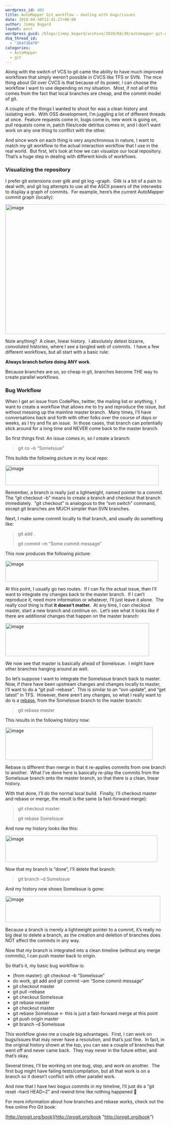 ```yaml
---
wordpress_id: 403
title: AutoMapper Git workflow – dealing with bugs/issues
date: 2010-04-30T12:41:27+00:00
author: Jimmy Bogard
layout: post
wordpress_guid: /blogs/jimmy_bogard/archive/2010/04/30/automapper-git-workflow-dealing-with-bugs-issues.aspx
dsq_thread_id:
  - "264716479"
categories:
  - AutoMapper
  - git
---
```

Along with the switch of VCS to git came the ability to have much improved workflows that simply weren’t possible in CVCS like TFS or SVN.&#160; The nice thing about Git over CVCS is that because of its power, I can choose the workflow I want to use depending on my situation.&#160; Most, if not all of this comes from the fact that local branches are cheap, and the commit model of git.

A couple of the things I wanted to shoot for was a clean history and isolating work.&#160; With OSS development, I’m juggling a lot of different threads at once.&#160; Feature requests come in, bugs come in, new work is going on, pull requests come in, patch files/code detritus comes in, and I don’t want work on any one thing to conflict with the other.

And since work on each thing is very asynchronous in nature, I want to match my git workflow to the actual interaction workflow that I use in the real world.&#160; But first, let’s look at how we can visualize our local repository.&#160; That’s a huge step in dealing with different kinds of workflows.

### Visualizing the repository

I prefer git extensions over gitk and git log –graph.&#160; Gitk is a bit of a pain to deal with, and git log attempts to use all the ASCII powers of the interwebs to display a graph of commits.&#160; For example, here’s the current AutoMapper commit graph (locally):

[<img style="border-bottom: 0px;border-left: 0px;border-top: 0px;border-right: 0px" border="0" alt="image" src="http://lostechies.com/jimmybogard/files/2011/03/image_thumb_07F34054.png" width="644" height="407" />](http://lostechies.com/jimmybogard/files/2011/03/image_68B09980.png) 

Note anything?&#160; A clean, linear history.&#160; I absolutely detest bizarre, convoluted histories, where I see a tangled web of commits.&#160; I have a few different workflows, but all start with a basic rule:

**Always branch before doing ANY work.**

Because branches are so, so cheap in git, branches become THE way to create parallel workflows.

### </p> 

### Bug Workflow

When I get an issue from CodePlex, twitter, the mailing list or anything, I want to create a workflow that allows me to try and reproduce the issue, but without messing up the mainline master branch.&#160; Many times, I’ll have conversations back and forth with other folks over the course of days or weeks, as I try and fix an issue.&#160; In those cases, that branch can potentially stick around for a long time and NEVER come back to the master branch.

So first things first: An issue comes in, so I create a branch:

> git co –b “SomeIssue”

This builds the following picture in my local repo:

[<img style="border-bottom: 0px;border-left: 0px;border-top: 0px;border-right: 0px" border="0" alt="image" src="http://lostechies.com/jimmybogard/files/2011/03/image_thumb_6DB2D72F.png" width="482" height="63" />](http://lostechies.com/jimmybogard/files/2011/03/image_1C0C5CDD.png) 

Remember, a branch is really just a lightweight, named pointer to a commit.&#160; The “git checkout –b” means to create a branch and checkout that branch immediately.&#160; “git checkout” is analogous to the “svn switch” command, except git branches are MUCH simpler than SVN branches.

Next, I make some commit locally to that branch, and usually do something like:

> git add .
> 
> git commit –m “Some commit message”

This now produces the following picture:

[<img style="border-bottom: 0px;border-left: 0px;border-top: 0px;border-right: 0px" border="0" alt="image" src="http://lostechies.com/jimmybogard/files/2011/03/image_thumb_2D108AC0.png" width="481" height="66" />](http://lostechies.com/jimmybogard/files/2011/03/image_0D61B0F8.png) 

At this point, I usually go two routes.&#160; If I can fix the actual issue, then I’ll want to integrate my changes back to the master branch.&#160; If I can’t reproduce it, need more information or whatever, I’ll just leave it alone.&#160; The really cool thing is that **it doesn’t matter.**&#160; At any time, I can checkout master, start a new branch and continue on.&#160; Let’s see what it looks like if there are additional changes that happen on the master branch:

[<img style="border-bottom: 0px;border-left: 0px;border-top: 0px;border-right: 0px" border="0" alt="image" src="http://lostechies.com/jimmybogard/files/2011/03/image_thumb_056A0E96.png" width="452" height="104" />](http://lostechies.com/jimmybogard/files/2011/03/image_7AACB740.png) 

We now see that master is basically ahead of SomeIssue.&#160; I might have other branches hanging around as well.

So let’s suppose I want to integrate the SomeIssue branch back to master.&#160; Now, if there have been upstream changes and changes locally to master, I’ll want to do a “git pull &#8211;rebase”.&#160; This is similar to an “svn update”, and “get latest” in TFS.&#160; However, there aren’t any changes, so what I really want to do is a [rebase](http://progit.org/book/ch3-6.html), from the SomeIssue branch to the master branch:

> git rebase master

This results in the following history now:

[<img style="border-bottom: 0px;border-left: 0px;border-top: 0px;border-right: 0px" border="0" alt="image" src="http://lostechies.com/jimmybogard/files/2011/03/image_thumb_00875ADA.png" width="463" height="103" />](http://lostechies.com/jimmybogard/files/2011/03/image_6C020B5B.png) 

Rebase is different than merge in that it re-applies commits from one branch to another.&#160; What I’ve done here is basically re-play the commits from the SomeIssue branch onto the master branch, so that there is a clean, linear history.

With that done, I’ll do the normal local build.&#160; Finally, I’ll checkout master and rebase or merge, the result is the same (a fast-forward merge):

> git checkout master
> 
> git rebase SomeIssue

And now my history looks like this:

[<img style="border-bottom: 0px;border-left: 0px;border-top: 0px;border-right: 0px" border="0" alt="image" src="http://lostechies.com/jimmybogard/files/2011/03/image_thumb_71DCAEF4.png" width="478" height="83" />](http://lostechies.com/jimmybogard/files/2011/03/image_203634A2.png) 

Now that my branch is “done”, I’ll delete that branch:

> git branch –d SomeIssue

And my history now shows SomeIssue is gone:

[<img style="border-bottom: 0px;border-left: 0px;border-top: 0px;border-right: 0px" border="0" alt="image" src="http://lostechies.com/jimmybogard/files/2011/03/image_thumb_2A1B260D.png" width="487" height="83" />](http://lostechies.com/jimmybogard/files/2011/03/image_71707BFF.png) 

Because a branch is merely a lightweight pointer to a commit, it’s really no big deal to delete a branch, as the creation and deletion of branches does NOT affect the commits in any way.

Now that my branch is integrated into a clean timeline (without any merge commits), I can push master back to origin.

So that’s it, my basic bug workflow is:

  * (from master): git checkout –b “SomeIssue”
  * do work, git add and git commit –am “Some commit message”
  * git checkout master
  * git pull &#8211;rebase
  * git checkout SomeIssue
  * git rebase master
  * git checkout master
  * git rebase SomeIssue <- this is just a fast-forward merge at this point
  * git push origin master
  * git branch –d SomeIssue

This workflow gives me a couple big advantages.&#160; First, I can work on bugs/issues that may never have a resolution, and that’s just fine.&#160; In fact, in the original history shown at the top, you can see a couple of branches that went off and never came back.&#160; They may never in the future either, and that’s okay.

Several times, I’ll be working on one bug, stop, and work on another.&#160; The first bug might have failing tests/compilation, but all that work is on a branch so it doesn’t conflict with other parallel work.

And now that I have two bogus commits in my timeline, I’ll just do a “git reset &#8211;hard HEAD~2” and rewind time like nothing happened 🙂

For more information about how branches and rebase works, check out the free online Pro Git book:

[http://progit.org/book](http://progit.org/book "http://progit.org/book")